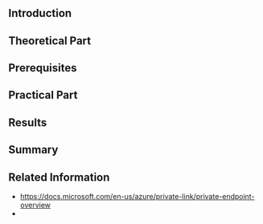 # 
## Introduction
## Theoretical Part
## Prerequisites
## Practical Part
## Results
## Summary
## Related Information
* https://docs.microsoft.com/en-us/azure/private-link/private-endpoint-overview
* 
